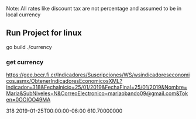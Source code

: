 Note: All rates like discount tax are not percentage and assumed to be in local currency

## Run Project for linux

go build
./currency

### get currency
https://gee.bccr.fi.cr/Indicadores/Suscripciones/WS/wsindicadoreseconomicos.asmx/ObtenerIndicadoresEconomicosXML?Indicador=318&FechaInicio=25/01/2019&FechaFinal=25/01/2019&Nombre=Maria&SubNiveles=N&CorreoElectronico=mariaobando09@gmail.com&Token=0OOIOO49MA

<string xmlns="http://ws.sdde.bccr.fi.cr">
<Datos_de_INGC011_CAT_INDICADORECONOMIC> <INGC011_CAT_INDICADORECONOMIC> <COD_INDICADORINTERNO>318</COD_INDICADORINTERNO> <DES_FECHA>2019-01-25T00:00:00-06:00</DES_FECHA> <NUM_VALOR>610.70000000</NUM_VALOR> </INGC011_CAT_INDICADORECONOMIC> </Datos_de_INGC011_CAT_INDICADORECONOMIC>
</string>